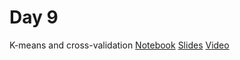 # Day 9
K-means and cross-validation
[Notebook](https://github.com/kaggledecal/sp17/blob/master/day08/MNIST.ipynb)
[Slides](https://drive.google.com/open?id=1EQ_MXVTPpGRnQ6FUqOk6O49pbJldpoipaJ25P2uM9dk)
[Video]()
